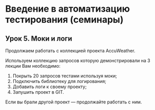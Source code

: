 # Введение в автоматизацию тестирования (семинары)
## Урок 5. Моки и логи
Продолжаем работать с коллекцией проекта AccuWeather.

Используем коллекцию запросов которую демонстрировали на 3 лекции
Вам необходимо:
1. Покрыть 20 запросов тестами используя моки;
2. Подключить библиотеку для логирования;
3. Добавить логи к своему проекту;
4. Запушить проект в GIT.

Если вы брали другой проект — продолжайте работать с ним.
